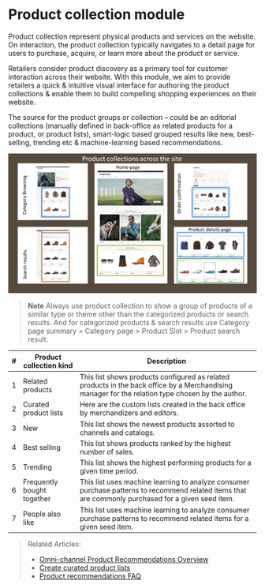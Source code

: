 # Product collection module 

Product collection represent physical products and services on the website. On interaction, the product collection typically navigates to a detail page for users to purchase, acquire, or learn more about the product or service. 

Retailers consider product discovery as a primary tool for customer interaction across their website. With this module, we aim to provide retailers a quick & intuitive visual interface for authoring the product collections & enable them to build compelling shopping experiences on their website.

The source for the product groups or collection – could be an editorial collections (manually defined in back-office as related products for a product, or product lists), smart-logic based grouped results like new, best-selling, trending etc & machine-learning based recommendations. 

  ![product collection across various interactions on the site](./media/ProductCollectionsAcrossTheSiteUseProductPlacement.png)

> **Note** Always use product collection to show a group of products of a similar type or theme other than the categorized products or search results. And for categorized products & search results use Category page summary > Category page > Product Slot > Product search result.

| # | Product collection kind     | Description                                                                                                                                                                                                                   |
|---|----------------------------|-------------------------------------------------------------------------------------------------------------------------------------------------------------------------------------------------------------------------------|
| 1 | Related products           | This list shows products configured as related products in the back office by a Merchandising manager for the relation type chosen by the author.|
| 2 | Curated product lists    | Here are the custom lists created in the back office by merchandizers and editors.|
| 3 | New                        | This list shows the newest products assorted to channels and catalogs.|
| 4 | Best selling               | This list shows products ranked by the highest number of sales.                      |               
| 5 | Trending                   | This list shows the highest performing products for a given time period.|
| 6 | Frequently bought together | This list uses machine learning to analyze consumer purchase patterns to recommend related items that are commonly purchased for a given seed item.|
| 7 | People also like           | This list uses machine learning to analyze consumer purchase patterns to recommend related items for a given seed item.|

 > Related Articles:
>  -	[Omni-channel Product Recommendations Overview](product-recommendations-overview.md)
>  -	[Create curated product lists]( create-editorial-recommendation-lists.md)
>  -	[Product recommendations FAQ]( faq-recommendations.md)
